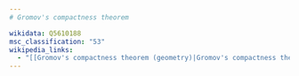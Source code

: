 ```yaml
---
# Gromov's compactness theorem

wikidata: Q5610188
msc_classification: "53"
wikipedia_links:
  - "[[Gromov's compactness theorem (geometry)|Gromov's compactness theorem]]"
---
```

